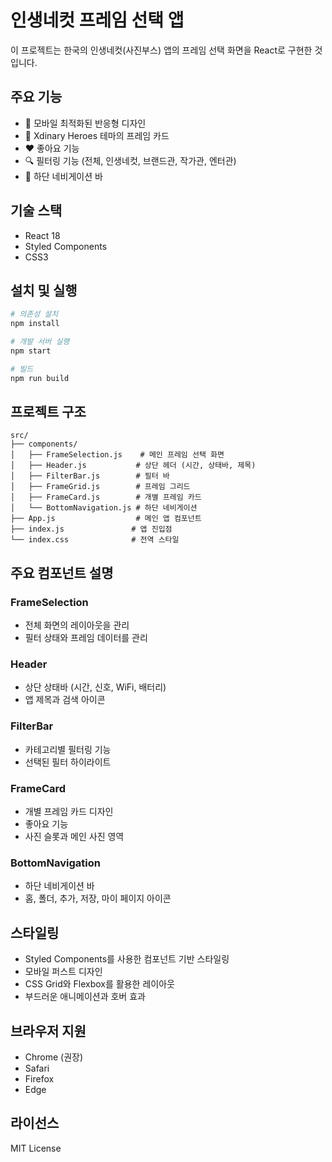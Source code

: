 # 인생네컷 프레임 선택 앱

이 프로젝트는 한국의 인생네컷(사진부스) 앱의 프레임 선택 화면을 React로 구현한 것입니다.

## 주요 기능

- 📱 모바일 최적화된 반응형 디자인
- 🎨 Xdinary Heroes 테마의 프레임 카드
- ❤️ 좋아요 기능
- 🔍 필터링 기능 (전체, 인생네컷, 브랜드관, 작가관, 엔터관)
- 📱 하단 네비게이션 바

## 기술 스택

- React 18
- Styled Components
- CSS3

## 설치 및 실행

```bash
# 의존성 설치
npm install

# 개발 서버 실행
npm start

# 빌드
npm run build
```

## 프로젝트 구조

```
src/
├── components/
│   ├── FrameSelection.js    # 메인 프레임 선택 화면
│   ├── Header.js           # 상단 헤더 (시간, 상태바, 제목)
│   ├── FilterBar.js        # 필터 바
│   ├── FrameGrid.js        # 프레임 그리드
│   ├── FrameCard.js        # 개별 프레임 카드
│   └── BottomNavigation.js # 하단 네비게이션
├── App.js                  # 메인 앱 컴포넌트
├── index.js               # 앱 진입점
└── index.css              # 전역 스타일
```

## 주요 컴포넌트 설명

### FrameSelection
- 전체 화면의 레이아웃을 관리
- 필터 상태와 프레임 데이터를 관리

### Header
- 상단 상태바 (시간, 신호, WiFi, 배터리)
- 앱 제목과 검색 아이콘

### FilterBar
- 카테고리별 필터링 기능
- 선택된 필터 하이라이트

### FrameCard
- 개별 프레임 카드 디자인
- 좋아요 기능
- 사진 슬롯과 메인 사진 영역

### BottomNavigation
- 하단 네비게이션 바
- 홈, 폴더, 추가, 저장, 마이 페이지 아이콘

## 스타일링

- Styled Components를 사용한 컴포넌트 기반 스타일링
- 모바일 퍼스트 디자인
- CSS Grid와 Flexbox를 활용한 레이아웃
- 부드러운 애니메이션과 호버 효과

## 브라우저 지원

- Chrome (권장)
- Safari
- Firefox
- Edge

## 라이선스

MIT License
